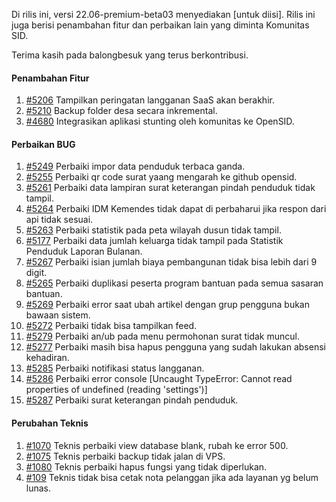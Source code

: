 Di rilis ini, versi 22.06-premium-beta03 menyediakan [untuk diisi]. Rilis ini juga berisi penambahan fitur dan perbaikan lain yang diminta Komunitas SID.

Terima kasih pada balongbesuk yang terus berkontribusi.

#### Penambahan Fitur

1. [#5206](https://github.com/OpenSID/OpenSID/issues/5206) Tampilkan peringatan langganan SaaS akan berakhir.
2. [#5210](https://github.com/OpenSID/OpenSID/issues/5210) Backup folder desa secara inkremental.
3. [#4680](https://github.com/OpenSID/OpenSID/issues/4680) Integrasikan aplikasi stunting oleh komunitas ke OpenSID.


#### Perbaikan BUG

1. [#5249](https://github.com/OpenSID/OpenSID/issues/5249) Perbaiki impor data penduduk terbaca ganda.
2. [#5255](https://github.com/OpenSID/OpenSID/issues/5255) Perbaiki qr code surat yaang mengarah ke github opensid.
3. [#5261](https://github.com/OpenSID/OpenSID/issues/5261) Perbaiki data lampiran surat keterangan pindah penduduk tidak tampil.
4. [#5264](https://github.com/OpenSID/OpenSID/issues/5264) Perbaiki IDM Kemendes tidak dapat di perbaharui jika respon dari api tidak sesuai.
5. [#5263](https://github.com/OpenSID/OpenSID/issues/5263) Perbaiki statistik pada peta wilayah dusun tidak tampil.
6. [#5177](https://github.com/OpenSID/OpenSID/issues/5177) Perbaiki data jumlah keluarga tidak tampil pada Statistik Penduduk Laporan Bulanan.
7. [#5267](https://github.com/OpenSID/OpenSID/issues/5267) Perbaiki isian jumlah biaya pembangunan tidak bisa lebih dari 9 digit.
8. [#5265](https://github.com/OpenSID/OpenSID/issues/5265) Perbaiki duplikasi peserta program bantuan pada semua sasaran bantuan.
9. [#5269](https://github.com/OpenSID/OpenSID/issues/5269) Perbaiki error saat ubah artikel dengan grup pengguna bukan bawaan sistem.
10. [#5272](https://github.com/OpenSID/OpenSID/issues/5272) Perbaiki tidak bisa tampilkan feed.
11. [#5279](https://github.com/OpenSID/OpenSID/issues/5279) Perbaiki an/ub pada menu permohonan surat tidak muncul.
12. [#5277](https://github.com/OpenSID/OpenSID/issues/5277) Perbaiki masih bisa hapus pengguna yang sudah lakukan absensi kehadiran.
13. [#5285](https://github.com/OpenSID/OpenSID/issues/5285) Perbaiki notifikasi status langganan.
14. [#5286](https://github.com/OpenSID/OpenSID/issues/5286) Perbaiki error console [Uncaught TypeError: Cannot read properties of undefined (reading 'settings')]
15. [#5287](https://github.com/OpenSID/OpenSID/issues/5287) Perbaiki surat keterangan pindah penduduk.
#### Perubahan Teknis

1. [#1070](https://github.com/OpenSID/premium/pull/1070) Teknis perbaiki view database blank, rubah ke error 500.
2. [#1075](https://github.com/OpenSID/premium/pull/1075) Teknis perbaiki backup tidak jalan di VPS.
3. [#1080](https://github.com/OpenSID/premium/pull/1080) Teknis perbaiki hapus fungsi yang tidak diperlukan.
4. [#109](https://github.com/OpenSID/wiki-layanan-opendesa/issues/109) Teknis tidak bisa cetak nota pelanggan jika ada layanan yg belum lunas.
